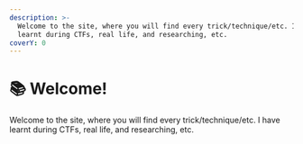 ```yaml
---
description: >-
  Welcome to the site, where you will find every trick/technique/etc. I have
  learnt during CTFs, real life, and researching, etc.
coverY: 0
---
```


# 📚 Welcome!

Welcome to the site, where you will find every trick/technique/etc. I have learnt during CTFs, real life, and researching, etc.
